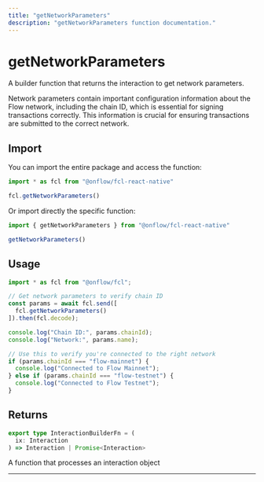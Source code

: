 ```yaml
---
title: "getNetworkParameters"
description: "getNetworkParameters function documentation."
---
```


<!-- THIS DOCUMENT IS AUTO-GENERATED FROM [onflow/fcl-react-native/../sdk/src/build/build-get-network-parameters.ts](https://github.com/onflow/fcl-js/tree/master/packages/fcl-react-native/../sdk/src/build/build-get-network-parameters.ts). DO NOT EDIT MANUALLY -->

# getNetworkParameters

A builder function that returns the interaction to get network parameters.

Network parameters contain important configuration information about the Flow network,
including the chain ID, which is essential for signing transactions correctly.
This information is crucial for ensuring transactions are submitted to the correct network.

## Import

You can import the entire package and access the function:

```typescript
import * as fcl from "@onflow/fcl-react-native"

fcl.getNetworkParameters()
```

Or import directly the specific function:

```typescript
import { getNetworkParameters } from "@onflow/fcl-react-native"

getNetworkParameters()
```

## Usage

```typescript
import * as fcl from "@onflow/fcl";

// Get network parameters to verify chain ID
const params = await fcl.send([
  fcl.getNetworkParameters()
]).then(fcl.decode);

console.log("Chain ID:", params.chainId);
console.log("Network:", params.name);

// Use this to verify you're connected to the right network
if (params.chainId === "flow-mainnet") {
  console.log("Connected to Flow Mainnet");
} else if (params.chainId === "flow-testnet") {
  console.log("Connected to Flow Testnet");
}
```


## Returns

```typescript
export type InteractionBuilderFn = (
  ix: Interaction
) => Interaction | Promise<Interaction>
```


A function that processes an interaction object

---